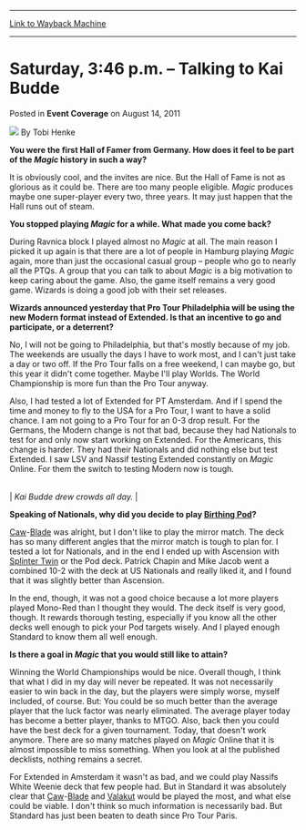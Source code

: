 
---
[Link to Wayback Machine](https://web.archive.org/web/20150921214010/http://magic.wizards.com/en/articles/archive/event-coverage/saturday-346-pm-%E2%80%93-talking-kai-budde-2011-08-14)

[_metadata_:author]:- "Tobi Henke"
[_metadata_:description]:- "You were the first Hall of Famer from Germany. How does it feel to be part of the Magic history in such a way? It is obviously cool, and the invites are nice. But the Hall of Fame is not as glorious as it could be. There are too many people eligible. Magic produces maybe one super-player every two, three years. It may just happen that the Hall runs out of steam. You stopped playing Magic for a while. What made you come back?"
[_metadata_:generator]:- "Drupal 7 (http://drupal.org)"
[_metadata_:node]:- "316136"
[_metadata_:publish_date]:- "2011-08-14"
[_metadata_:source]:- "div-main-content"
[_metadata_:title]:- "Saturday, 3:46 p.m. – Talking to Kai Budde"
[_metadata_:wayback_capture_timestamp]:- "2015-09-21 21:40:10"
[_metadata_:wayback_raw_url]:- "https://web.archive.org/web/20150921214010id_/http://magic.wizards.com/en/articles/archive/event-coverage/saturday-346-pm-%E2%80%93-talking-kai-budde-2011-08-14"
[_metadata_:wayback_url]:- "http://magic.wizards.com/en/articles/archive/event-coverage/saturday-346-pm-%E2%80%93-talking-kai-budde-2011-08-14"
---


Saturday, 3:46 p.m. – Talking to Kai Budde
==========================================



 Posted in **Event Coverage**
 on August 14, 2011 






![](https://media.magic.wizards.com/styles/auth_small/public/images/person/henke_author.jpg)
By Tobi Henke










**You were the first Hall of Famer from Germany. How does it feel to be part of the *Magic* history in such a way?**


It is obviously cool, and the invites are nice. But the Hall of Fame is not as glorious as it could be. There are too many people eligible. *Magic* produces maybe one super-player every two, three years. It may just happen that the Hall runs out of steam.



**You stopped playing *Magic* for a while. What made you come back?**


During Ravnica block I played almost no *Magic* at all. The main reason I picked it up again is that there are a lot of people in Hamburg playing *Magic* again, more than just the occasional casual group – people who go to nearly all the PTQs. A group that you can talk to about *Magic* is a big motivation to keep caring about the game. Also, the game itself remains a very good game. Wizards is doing a good job with their set releases.



**Wizards announced yesterday that Pro Tour Philadelphia will be using the new Modern format instead of Extended. Is that an incentive to go and participate, or a deterrent?**


No, I will not be going to Philadelphia, but that's mostly because of my job. The weekends are usually the days I have to work most, and I can't just take a day or two off. If the Pro Tour falls on a free weekend, I can maybe go, but this year it didn't come together. Maybe I'll play Worlds. The World Championship is more fun than the Pro Tour anyway.


Also, I had tested a lot of Extended for PT Amsterdam. And if I spend the time and money to fly to the USA for a Pro Tour, I want to have a solid chance. I am not going to a Pro Tour for an 0-3 drop result. For the Germans, the Modern change is not that bad, because they had Nationals to test for and only now start working on Extended. For the Americans, this change is harder. They had their Nationals and did nothing else but test Extended. I saw LSV and Nassif testing Extended constantly on *Magic* Online. For them the switch to testing Modern now is tough.





|  |
| --- |
| 
*Kai Budde drew crowds all day.* |


  



**Speaking of Nationals, why did you decide to play [Birthing Pod](http://gatherer.wizards.com/Pages/Card/Details.aspx?name=Birthing+Pod)?**


[Caw](http://gatherer.wizards.com/Pages/Card/Details.aspx?name=Caw)-[Blade](http://gatherer.wizards.com/Pages/Card/Details.aspx?name=Blade) was alright, but I don't like to play the mirror match. The deck has so many different angles that the mirror match is tough to plan for. I tested a lot for Nationals, and in the end I ended up with Ascension with [Splinter Twin](http://gatherer.wizards.com/Pages/Card/Details.aspx?name=Splinter+Twin) or the Pod deck. Patrick Chapin and Mike Jacob went a combined 10-2 with the deck at US Nationals and really liked it, and I found that it was slightly better than Ascension.


In the end, though, it was not a good choice because a lot more players played Mono-Red than I thought they would. The deck itself is very good, though. It rewards thorough testing, especially if you know all the other decks well enough to pick your Pod targets wisely. And I played enough Standard to know them all well enough.



**Is there a goal in *Magic* that you would still like to attain?**


Winning the World Championships would be nice. Overall though, I think that what I did in my day will never be repeated. It was not necessarily easier to win back in the day, but the players were simply worse, myself included, of course. But: You could be so much better than the average player that the luck factor was nearly eliminated. The average player today has become a better player, thanks to MTGO. Also, back then you could have the best deck for a given tournament. Today, that doesn't work anymore. There are so many matches played on *Magic* Online that it is almost impossible to miss something. When you look at al the published decklists, nothing remains a secret.


For Extended in Amsterdam it wasn't as bad, and we could play Nassifs White Weenie deck that few people had. But in Standard it was absolutely clear that [Caw](http://gatherer.wizards.com/Pages/Card/Details.aspx?name=Caw)-[Blade](http://gatherer.wizards.com/Pages/Card/Details.aspx?name=Blade) and [Valakut](http://gatherer.wizards.com/Pages/Card/Details.aspx?name=Valakut) would be played the most, and what else could be viable. I don't think so much information is necessarily bad. But Standard has just been beaten to death since Pro Tour Paris.







